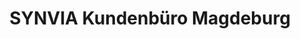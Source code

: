 ---
title: "SYNVIA Kundenbüro Magdeburg"
url: /magdeburg/synvia-kundenbuero-magdeburg/
shop: Handy
---